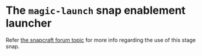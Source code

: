 # The `magic-launch` snap enablement launcher
Refer [the snapcraft forum topic](https://forum.snapcraft.io/t/the-magic-launch-launcher-fix-file-type-detection-based-on-libmagic/10442) for more info regarding the use of this stage snap.
